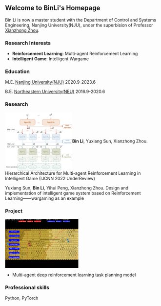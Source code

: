 ## Welcome to BinLi's Homepage
Bin Li is now a master student with the Department of Control and Systems Engineering, Nanjing University(NJU), under the superbision of Professor [Xianzhong Zhou](https://sme.nju.edu.cn/zxz/list.htm).
### Research Interests
- **Reinforcement Learning**: Multi-agent Reinforcement Learning
- **Intelligent Game**: Intelligent Wargame

### Education
M.E. [Nanjing University(NJU)](https://www.nju.edu.cn/main.htm) 2020.9-2023.6

B.E. [Northeastern University(NEU)](http://www.neu.edu.cn/) 2016.9-2020.6

### Research
<img src="./h-model.jpg" width = "220" height = "190" alt="wargame" align=center />**Bin Li**, Yuxiang Sun, Xianzhong Zhou. Hierarchical Architecture for Multi-agent Reinforcement Learning in Intelligent Game (IJCNN 2022 UnderReview)

Yuxiang Sun, **Bin Li**, Yihui Peng, Xianzhong Zhou. Design and implementation of intelligent game system based on Reinforcement Learning——wargaming as an example

### Project
<img src="./wargame.png" width = "240" height = "160" alt="wargame" align=center /> <ul><li>Multi-agent deep reinforcement learning task planning model</li>
</ul>

### Professional skills
Python, PyTorch
